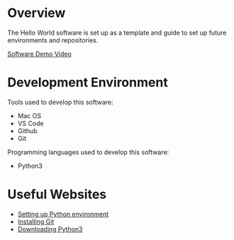 # Overview

The Hello World software is set up as a template and guide to set up future environments and repositories.

[Software Demo Video](https://youtu.be/5LhMj0CeX8U)

# Development Environment

Tools used to develop this software:

- Mac OS
- VS Code
- Github
- Git

Programming languages used to develop this software:

- Python3

# Useful Websites

- [Setting up Python environment](https://docs.python.org/3/library/venv.html)
- [Installing Git](https://git-scm.com/book/en/v2/Getting-Started-Installing-Git)
- [Downloading Python3](https://www.python.org/downloads/)
